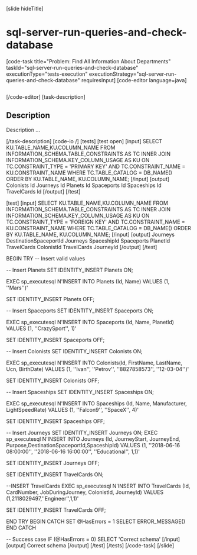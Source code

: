 [slide hideTitle]
# sql-server-run-queries-and-check-database
[code-task title="Problem: Find All Information About Departments" taskId="sql-server-run-queries-and-check-database" executionType="tests-execution" executionStrategy="sql-server-run-queries-and-check-database" requiresInput]
[code-editor language=java]
```
```
[/code-editor]
[task-description]
## Description
Description ...

[/task-description]
[code-io /]
[tests]
[test open]
[input]
SELECT KU.TABLE_NAME,KU.COLUMN_NAME 
 FROM INFORMATION_SCHEMA.TABLE_CONSTRAINTS AS TC
INNER JOIN INFORMATION_SCHEMA.KEY_COLUMN_USAGE AS KU
   ON TC.CONSTRAINT_TYPE = 'PRIMARY KEY' 
  AND TC.CONSTRAINT_NAME = KU.CONSTRAINT_NAME
WHERE TC.TABLE_CATALOG = DB_NAME()	
ORDER BY KU.TABLE_NAME, KU.COLUMN_NAME;
[/input]
[output]
Colonists
Id
Journeys
Id
Planets
Id
Spaceports
Id
Spaceships
Id
TravelCards
Id
[/output]
[/test]

[test]
[input]
SELECT KU.TABLE_NAME,KU.COLUMN_NAME
 FROM INFORMATION_SCHEMA.TABLE_CONSTRAINTS AS TC
INNER JOIN INFORMATION_SCHEMA.KEY_COLUMN_USAGE AS KU
   ON TC.CONSTRAINT_TYPE = 'FOREIGN KEY'
  AND TC.CONSTRAINT_NAME = KU.CONSTRAINT_NAME
WHERE TC.TABLE_CATALOG = DB_NAME()
ORDER BY KU.TABLE_NAME, KU.COLUMN_NAME;
[/input]
[output]
Journeys
DestinationSpaceportId
Journeys
SpaceshipId
Spaceports
PlanetId
TravelCards
ColonistId
TravelCards
JourneyId
[/output]
[/test]

BEGIN TRY
-- Insert valid values

-- Insert Planets
SET IDENTITY_INSERT Planets ON;

EXEC sp_executesql N'INSERT INTO Planets (Id, Name) VALUES (1, ''Mars'')'

SET IDENTITY_INSERT Planets OFF;

-- Insert Spaceports
SET IDENTITY_INSERT Spaceports ON;

EXEC sp_executesql
    N'INSERT INTO Spaceports (Id, Name, PlanetId) VALUES (1, ''CrazySport'', 1)'

SET IDENTITY_INSERT Spaceports OFF;

-- Insert Colonists
SET IDENTITY_INSERT Colonists ON;

EXEC sp_executesql N'INSERT INTO Colonists(Id, FirstName, LastName, Ucn, BirthDate) VALUES (1, ''Ivan'', ''Petrov'',
      ''8827858573'', ''12-03-04'')'

SET IDENTITY_INSERT Colonists OFF;

-- Insert Spaceships
SET IDENTITY_INSERT Spaceships ON;

EXEC sp_executesql N'INSERT INTO Spaceships (Id, Name, Manufacturer, LightSpeedRate) VALUES
    (1, ''Falcon9'', ''SpaceX'', 4)'

SET IDENTITY_INSERT Spaceships OFF;

-- Insert Journeys
SET IDENTITY_INSERT Journeys ON;
EXEC sp_executesql
    N'INSERT INTO Journeys (Id, JourneyStart, JourneyEnd, Purpose,DestinationSpaceportId,SpaceshipId) VALUES (1, ''2018-06-16 08:00:00'', ''2018-06-16 16:00:00'', ''Educational'', 1,1)'

SET IDENTITY_INSERT Journeys OFF;

SET IDENTITY_INSERT TravelCards ON;

--INSERT TravelCards
EXEC sp_executesql N'INSERT INTO TravelCards (Id, CardNumber, JobDuringJourney, ColonistId, JourneyId) VALUES (1,2118029497,''Engineer'',1,1)'

SET IDENTITY_INSERT TravelCards OFF;

END TRY
BEGIN CATCH
SET @HasErrors = 1
SELECT ERROR_MESSAGE()
END CATCH

-- Success case
IF (@HasErrors = 0)
  SELECT 'Correct schema'
[/input]
[output]
Correct schema
[/output]
[/test]
[/tests]
[/code-task]
[/slide]